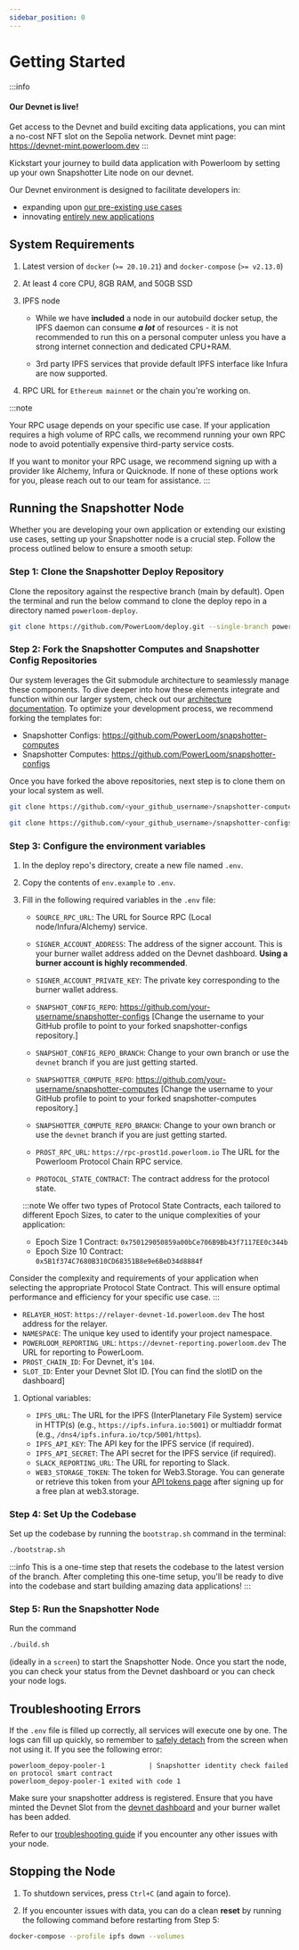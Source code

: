 ```yaml
---
sidebar_position: 0
---
```


# Getting Started

:::info
#### Our Devnet is live!
Get access to the Devnet and build exciting data applications, you can mint a no-cost NFT slot on the Sepolia network. Devnet mint page: https://devnet-mint.powerloom.dev
:::

Kickstart your journey to build data application with Powerloom by setting up your own Snapshotter Lite node on our devnet.

Our Devnet environment is designed to facilitate developers in:
- expanding upon [our pre-existing use cases](../use-cases/existing-implementations/)
- innovating [entirely new applications](../use-cases/building-new-usecase/)

## System Requirements

1. Latest version of `docker` (`>= 20.10.21`) and `docker-compose` (`>= v2.13.0`)

2. At least 4 core CPU, 8GB RAM, and 50GB SSD

3. IPFS node
    - While we have __included__ a node in our autobuild docker setup, the IPFS daemon can consume __*a lot*__ of resources - it is not recommended to run this on a personal computer unless you have a strong internet connection and dedicated CPU+RAM.
  
    - 3rd party IPFS services that provide default IPFS interface like Infura are now supported.

4. RPC URL for `Ethereum mainnet` or the chain you're working on.

:::note

Your RPC usage depends on your specific use case. If your application requires a high volume of RPC calls, we recommend running your own RPC node to avoid potentially expensive third-party service costs.

If you want to monitor your RPC usage, we recommend signing up with a provider like Alchemy, Infura or Quicknode.
If none of these options work for you, please reach out to our team for assistance.
:::

## Running the Snapshotter Node
Whether you are developing your own application or extending our existing use cases, setting up your Snapshotter node is a crucial step. Follow the process outlined below to ensure a smooth setup:

### Step 1: Clone the Snapshotter Deploy Repository

Clone the repository against the respective branch (main by default). Open the terminal and run the below command to clone the deploy repo in a directory named `powerloom-deploy`.

```bash
git clone https://github.com/PowerLoom/deploy.git --single-branch powerloom_deploy --branch devnet && cd powerloom_deploy
```

### Step 2: Fork the Snapshotter Computes and Snapshotter Config Repositories

Our system leverages the Git submodule architecture to seamlessly manage these components. To dive deeper into how these elements integrate and function within our larger system, check out our [architecture documentation](../../Protocol/Specifications/Snapshotter/).
To optimize your development process, we recommend forking the templates for:

- Snapshotter Configs: https://github.com/PowerLoom/snapshotter-computes
- Snapshotter Computes: https://github.com/PowerLoom/snapshotter-configs 

Once you have forked the above repositories, next step is to clone them on your local system as well. 

```bash
git clone https://github.com/<your_github_username>/snapshotter-computes
```
```bash
git clone https://github.com/<your_github_username>/snapshotter-configs
```

### Step 3: Configure the environment variables

1. In the deploy repo's directory, create a new file named `.env`.

2. Copy the contents of `env.example` to `.env`.

3. Fill in the following required variables in the `.env` file:

   - `SOURCE_RPC_URL`: The URL for Source RPC (Local node/Infura/Alchemy) service.

   - `SIGNER_ACCOUNT_ADDRESS`: The address of the signer account. This is your burner wallet address added on the Devnet dashboard. **Using a burner account is highly recommended**. 

   - `SIGNER_ACCOUNT_PRIVATE_KEY`: The private key corresponding to the burner wallet address.
   - `SNAPSHOT_CONFIG_REPO`: https://github.com/your-username/snapshotter-configs [Change the username to your GitHub profile to point to your forked snapshotter-configs repository.]
   - `SNAPSHOT_CONFIG_REPO_BRANCH`: Change to your own branch or use the `devnet` branch if you are just getting started.
   - `SNAPSHOTTER_COMPUTE_REPO`:  https://github.com/your-username/snapshotter-computes [Change the username to your GitHub profile to point to your forked snapshotter-computes repository.]
   - `SNAPSHOTTER_COMPUTE_REPO_BRANCH`: Change to your own branch or use the `devnet` branch if you are just getting started.
   - `PROST_RPC_URL`: `https://rpc-prost1d.powerloom.io` The URL for the Powerloom Protocol Chain RPC service.
   - `PROTOCOL_STATE_CONTRACT`: The contract address for the protocol state.

   :::note
   We offer two types of Protocol State Contracts, each tailored to different Epoch Sizes, to cater to the unique complexities of your application:
   - Epoch Size 1 Contract: `0x750129050859a00bCe706B9Bb43f7117EE0c344b`
   - Epoch Size 10 Contract: `0x5B1f374C7680B310CD68351B8e9e6BeD34d8884f`
  
  Consider the complexity and requirements of your application when selecting the appropriate Protocol State Contract. This will ensure optimal performance and efficiency for your specific use case.
   :::
  
   - `RELAYER_HOST`: `https://relayer-devnet-1d.powerloom.dev` The host address for the relayer.
   - `NAMESPACE`: The unique key used to identify your project namespace.
   - `POWERLOOM_REPORTING_URL`: `https://devnet-reporting.powerloom.dev` The URL for reporting to PowerLoom.
   - `PROST_CHAIN_ID`: For Devnet, it's `104`.
   - `SLOT_ID`: Enter your Devnet Slot ID. [You can find the slotID on the dashboard]

1. Optional variables:

   - `IPFS_URL`: The URL for the IPFS (InterPlanetary File System) service in HTTP(s) (e.g., `https://ipfs.infura.io:5001`) or multiaddr format (e.g., `/dns4/ipfs.infura.io/tcp/5001/https`).
   - `IPFS_API_KEY`: The API key for the IPFS service (if required).
   - `IPFS_API_SECRET`: The API secret for the IPFS service (if required).
   - `SLACK_REPORTING_URL`: The URL for reporting to Slack.
   - `WEB3_STORAGE_TOKEN`: The token for Web3.Storage. You can generate or retrieve this token from your [API tokens page](https://web3.storage/tokens/?create=true) after signing up for a free plan at web3.storage.

### Step 4: Set Up the Codebase

Set up the codebase by running the `bootstrap.sh` command in the terminal:

```bash
./bootstrap.sh
```

:::info
This is a one-time step that resets the codebase to the latest version of the branch. 
After completing this one-time setup, you'll be ready to dive into the codebase and start building amazing data applications!
:::

### Step 5: Run the Snapshotter Node

Run the command

```bash
./build.sh
```
(ideally in a `screen`) to start the Snapshotter Node. 
Once you start the node, you can check your status from the Devnet dashboard or you can check your node logs.

## Troubleshooting Errors

If the `.env` file is filled up correctly, all services will execute one by one. The logs can fill up quickly, so remember to [safely detach](https://linuxize.com/post/how-to-use-linux-screen/) from the screen when not using it. If you see the following error:
    
    powerloom_depoy-pooler-1           | Snapshotter identity check failed on protocol smart contract
    powerloom_depoy-pooler-1 exited with code 1
    
Make sure your snapshotter address is registered. Ensure that you have minted the Devnet Slot from the [devnet dashboard](https://mint-devnet.powerloom.network) and your burner wallet has been added.

Refer to our [troubleshooting guide](./troubleshooting.md) if you encounter any other issues with your node.

## Stopping the Node
1. To shutdown services, press `Ctrl+C` (and again to force).

2. If you encounter issues with data, you can do a clean **reset** by running the following command before restarting from Step 5:

```bash
docker-compose --profile ipfs down --volumes
```